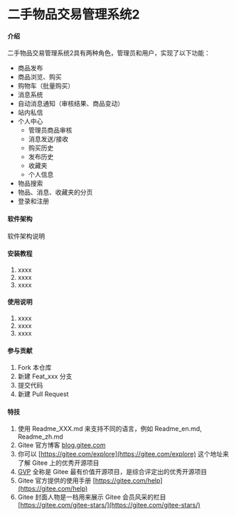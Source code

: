 # 二手物品交易管理系统2

#### 介绍
二手物品交易管理系统2具有两种角色，管理员和用户，实现了以下功能：

- 商品发布
- 商品浏览、购买
- 购物车（批量购买）
- 消息系统
 - 自动消息通知（审核结果、商品变动）
 - 站内私信
- 个人中心
  - 管理员商品审核
  - 消息发送/接收
  - 购买历史
  - 发布历史
  - 收藏夹
  - 个人信息
- 物品搜索
- 物品、消息、收藏夹的分页
- 登录和注册

#### 软件架构
软件架构说明


#### 安装教程

1.  xxxx
2.  xxxx
3.  xxxx

#### 使用说明

1.  xxxx
2.  xxxx
3.  xxxx

#### 参与贡献

1.  Fork 本仓库
2.  新建 Feat_xxx 分支
3.  提交代码
4.  新建 Pull Request


#### 特技

1.  使用 Readme\_XXX.md 来支持不同的语言，例如 Readme\_en.md, Readme\_zh.md
2.  Gitee 官方博客 [blog.gitee.com](https://blog.gitee.com)
3.  你可以 [https://gitee.com/explore](https://gitee.com/explore) 这个地址来了解 Gitee 上的优秀开源项目
4.  [GVP](https://gitee.com/gvp) 全称是 Gitee 最有价值开源项目，是综合评定出的优秀开源项目
5.  Gitee 官方提供的使用手册 [https://gitee.com/help](https://gitee.com/help)
6.  Gitee 封面人物是一档用来展示 Gitee 会员风采的栏目 [https://gitee.com/gitee-stars/](https://gitee.com/gitee-stars/)
